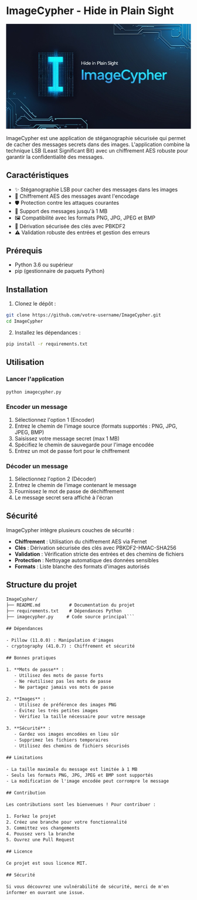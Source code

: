 # ImageCypher - Hide in Plain Sight

<p>
  <img src="imagecypher.jpg" alt="imagecypher" width="600">
</p>

ImageCypher est une application de stéganographie sécurisée qui permet de cacher des messages secrets dans des images. L'application combine la technique LSB (Least Significant Bit) avec un chiffrement AES robuste pour garantir la confidentialité des messages.

## Caractéristiques

- ✨ Stéganographie LSB pour cacher des messages dans les images
- 🔐 Chiffrement AES des messages avant l'encodage
- 🛡️ Protection contre les attaques courantes
- 📝 Support des messages jusqu'à 1 MB
- 🖼️ Compatibilité avec les formats PNG, JPG, JPEG et BMP
- 🔑 Dérivation sécurisée des clés avec PBKDF2
- ⚠️ Validation robuste des entrées et gestion des erreurs

## Prérequis

- Python 3.6 ou supérieur
- pip (gestionnaire de paquets Python)

## Installation

1. Clonez le dépôt :
```bash
git clone https://github.com/votre-username/ImageCypher.git
cd ImageCypher
```

2. Installez les dépendances :
```bash
pip install -r requirements.txt
```

## Utilisation

### Lancer l'application

```bash
python imagecypher.py
```

### Encoder un message

1. Sélectionnez l'option 1 (Encoder)
2. Entrez le chemin de l'image source (formats supportés : PNG, JPG, JPEG, BMP)
3. Saisissez votre message secret (max 1 MB)
4. Spécifiez le chemin de sauvegarde pour l'image encodée
5. Entrez un mot de passe fort pour le chiffrement

### Décoder un message

1. Sélectionnez l'option 2 (Décoder)
2. Entrez le chemin de l'image contenant le message
3. Fournissez le mot de passe de déchiffrement
4. Le message secret sera affiché à l'écran

## Sécurité

ImageCypher intègre plusieurs couches de sécurité :

- **Chiffrement** : Utilisation du chiffrement AES via Fernet
- **Clés** : Dérivation sécurisée des clés avec PBKDF2-HMAC-SHA256
- **Validation** : Vérification stricte des entrées et des chemins de fichiers
- **Protection** : Nettoyage automatique des données sensibles
- **Formats** : Liste blanche des formats d'images autorisés

## Structure du projet
```
ImageCypher/
├── README.md           # Documentation du projet
├── requirements.txt    # Dépendances Python
├── imagecypher.py     # Code source principal```

## Dépendances

- Pillow (11.0.0) : Manipulation d'images
- cryptography (41.0.7) : Chiffrement et sécurité

## Bonnes pratiques

1. **Mots de passe** :
   - Utilisez des mots de passe forts
   - Ne réutilisez pas les mots de passe
   - Ne partagez jamais vos mots de passe

2. **Images** :
   - Utilisez de préférence des images PNG
   - Évitez les très petites images
   - Vérifiez la taille nécessaire pour votre message

3. **Sécurité** :
   - Gardez vos images encodées en lieu sûr
   - Supprimez les fichiers temporaires
   - Utilisez des chemins de fichiers sécurisés

## Limitations

- La taille maximale du message est limitée à 1 MB
- Seuls les formats PNG, JPG, JPEG et BMP sont supportés
- La modification de l'image encodée peut corrompre le message

## Contribution

Les contributions sont les bienvenues ! Pour contribuer :

1. Forkez le projet
2. Créez une branche pour votre fonctionnalité
3. Committez vos changements
4. Poussez vers la branche
5. Ouvrez une Pull Request

## Licence

Ce projet est sous licence MIT.

## Sécurité

Si vous découvrez une vulnérabilité de sécurité, merci de m'en informer en ouvrant une issue.
